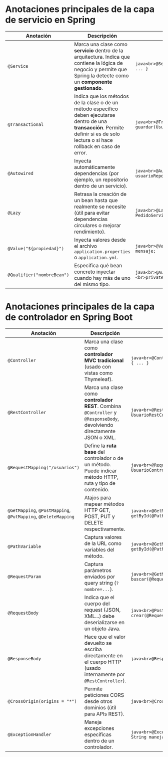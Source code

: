 # Anotaciones principales de la capa de servicio en Spring

| Anotación                  | Descripción                                                                                                                                                                             | Ejemplo                                                                                   |
| -------------------------- | --------------------------------------------------------------------------------------------------------------------------------------------------------------------------------------- | ----------------------------------------------------------------------------------------- |
| `@Service`                 | Marca una clase como **servicio** dentro de la arquitectura. Indica que contiene la lógica de negocio y permite que Spring la detecte como un **componente gestionado**.                | `java<br>@Service<br>public class UsuarioService { ... }`                                 |
| `@Transactional`           | Indica que los métodos de la clase o de un método específico deben ejecutarse dentro de una **transacción**. Permite definir si es de solo lectura o si hace rollback en caso de error. | `java<br>@Transactional<br>public void guardar(Usuario usuario) { ... }`                  |
| `@Autowired`               | Inyecta automáticamente dependencias (por ejemplo, un repositorio dentro de un servicio).                                                                                               | `java<br>@Autowired<br>private UsuarioRepository usuarioRepository;`                      |
| `@Lazy`                    | Retrasa la creación de un bean hasta que realmente se necesite (útil para evitar dependencias circulares o mejorar rendimiento).                                                        | `java<br>@Lazy<br>@Autowired<br>private PedidoService pedidoService;`                     |
| `@Value("${propiedad}")`   | Inyecta valores desde el archivo `application.properties` o `application.yml`.                                                                                                          | `java<br>@Value("${app.mensaje}")<br>private String mensaje;`                             |
| `@Qualifier("nombreBean")` | Especifica qué bean concreto inyectar cuando hay más de uno del mismo tipo.                                                                                                             | `java<br>@Autowired<br>@Qualifier("servicioPremium")<br>private UsuarioService servicio;` |


# Anotaciones principales de la capa de controlador en Spring Boot

| Anotación                                                      | Descripción                                                                                                              | Ejemplo                                                                                 |
| -------------------------------------------------------------- | ------------------------------------------------------------------------------------------------------------------------ | --------------------------------------------------------------------------------------- |
| `@Controller`                                                  | Marca una clase como **controlador MVC tradicional** (usado con vistas como Thymeleaf).                                  | `java<br>@Controller<br>public class UsuarioController { ... }`                         |
| `@RestController`                                              | Marca una clase como **controlador REST**. Combina `@Controller` y `@ResponseBody`, devolviendo directamente JSON o XML. | `java<br>@RestController<br>public class UsuarioRestController { ... }`                 |
| `@RequestMapping("/usuarios")`                                 | Define la **ruta base** del controlador o de un método. Puede indicar método HTTP, ruta y tipo de contenido.             | `java<br>@RequestMapping("/usuarios")<br>public class UsuarioController { ... }`        |
| `@GetMapping`, `@PostMapping`, `@PutMapping`, `@DeleteMapping` | Atajos para mapear métodos HTTP GET, POST, PUT y DELETE respectivamente.                                                 | `java<br>@GetMapping("/{id}")<br>public Usuario getById(@PathVariable Long id) { ... }` |
| `@PathVariable`                                                | Captura valores de la URL como variables del método.                                                                     | `java<br>@GetMapping("/{id}")<br>public Usuario getById(@PathVariable Long id)`         |
| `@RequestParam`                                                | Captura parámetros enviados por query string (`?nombre=...`).                                                            | `java<br>@GetMapping<br>public List<Usuario> buscar(@RequestParam String nombre)`       |
| `@RequestBody`                                                 | Indica que el cuerpo del request (JSON, XML...) debe deserializarse en un objeto Java.                                   | `java<br>@PostMapping<br>public Usuario crear(@RequestBody Usuario usuario)`            |
| `@ResponseBody`                                                | Hace que el valor devuelto se escriba directamente en el cuerpo HTTP (usado internamente por `@RestController`).         | `java<br>@ResponseBody<br>public Usuario getUsuario()`                                  |
| `@CrossOrigin(origins = "*")`                                  | Permite peticiones CORS desde otros dominios (útil para APIs REST).                                                      | `java<br>@CrossOrigin(origins="http://localhost:4200")`                                 |
| `@ExceptionHandler`                                            | Maneja excepciones específicas dentro de un controlador.                                                                 | `java<br>@ExceptionHandler(Exception.class)<br>public String manejarError() { ... }`    |
